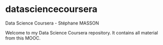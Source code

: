# datasciencecoursera

Data Science Coursera - Stéphane MASSON

Welcome to my Data Science Coursera repository. It contains all material from this MOOC.

